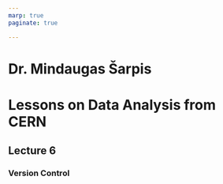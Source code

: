 ```yaml
---
marp: true
paginate: true

---
```


# Dr. Mindaugas Šarpis
# Lessons on **Data Analysis** from **CERN**

## Lecture 6

### **Version** Control